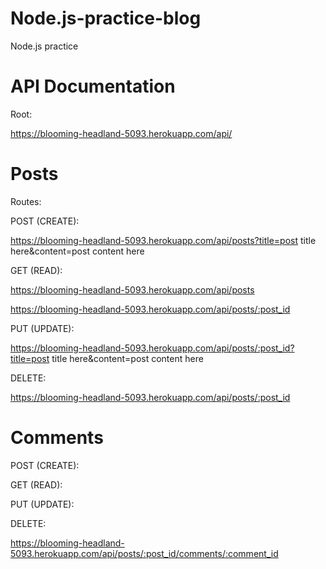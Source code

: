 # Node.js-practice-blog
Node.js practice 

# API Documentation

Root: 

https://blooming-headland-5093.herokuapp.com/api/

# Posts

Routes:

POST (CREATE):

https://blooming-headland-5093.herokuapp.com/api/posts?title=post title here&content=post content here

GET (READ):

https://blooming-headland-5093.herokuapp.com/api/posts

https://blooming-headland-5093.herokuapp.com/api/posts/:post_id

PUT (UPDATE):

https://blooming-headland-5093.herokuapp.com/api/posts/:post_id?title=post title here&content=post content here

DELETE:

https://blooming-headland-5093.herokuapp.com/api/posts/:post_id

# Comments

POST (CREATE):

GET (READ):

PUT (UPDATE):

DELETE:

https://blooming-headland-5093.herokuapp.com/api/posts/:post_id/comments/:comment_id



